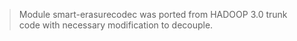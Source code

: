 > Module smart-erasurecodec was ported from HADOOP 3.0 trunk code with necessary modification to decouple.

